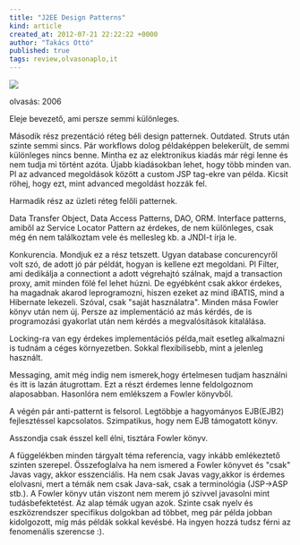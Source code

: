 ```yaml
---
title: "J2EE Design Patterns"
kind: article
created_at: 2012-07-21 22:22:22 +0000
author: "Takács Ottó"
published: true
tags: review,olvasonaplo,it
---
```

![](http://ec3.images-amazon.com/images/P/0596004273.01._AA240_SCLZZZZZZZ_.jpg)

olvasás: 2006

Eleje bevezető, ami persze semmi különleges.

Második rész prezentáció réteg béli design patternek. Outdated. Struts után szinte semmi sincs. Pár workflows dolog példaképpen belekerült, de semmi különleges nincs benne. Mintha ez az elektronikus kiadás már régi lenne és nem tudja mi történt azóta. Újabb kiadásokban lehet, hogy több minden van. Pl az advanced megoldások között a custom JSP tag-ekre van példa. Kicsit röhej, hogy ezt, mint advanced megoldást hozzák fel.

Harmadik rész az üzleti réteg felőli patternek.

Data Transfer Object, Data Access Patterns, DAO, ORM. Interface patterns, amiből az Service Locator Pattern az érdekes, de nem különleges, csak még én nem találkoztam vele és mellesleg kb. a JNDI-t írja le.

Konkurencia. Mondjuk ez a rész tetszett. Ugyan database concurencyről volt szó, de adott jó pár példát, hogyan is kellene ezt megoldani. Pl Filter, ami dedikálja a connectiont a adott végrehajtó szálnak, majd a transaction proxy, amit minden fölé fel lehet húzni. De egyébként csak akkor érdekes, ha magadnak akarod leprogramozni, hiszen ezeket az mind iBATIS, mind a Hibernate lekezeli. Szóval, csak "saját használatra". Minden mása Fowler könyv után nem új. Persze az implementáció az más kérdés, de is programozási gyakorlat után nem kérdés a megvalósítások kitalálása.

Locking-ra van egy érdekes implementációs példa,mait esetleg alkalmazni is tudnám a céges környezetben. Sokkal flexibilisebb, mint a jelenleg használt.

Messaging, amit még indig nem ismerek,hogy értelmesen tudjam használni és itt is lazán átugrottam. Ezt a részt érdemes lenne feldolgoznom alaposabban. Hasonlóra nem emlékszem a Fowler könyvből.

A végén pár anti-patternt is felsorol. Legtöbbje a hagyományos EJB(EJB2) fejlesztéssel kapcsolatos. Szimpatikus, hogy nem EJB támogatott könyv. 

Asszondja csak ésszel kell élni, tisztára Fowler könyv.

A függelékben minden tárgyalt téma referencia, vagy inkább emlékeztető szinten szerepel.
Összefoglalva ha nem ismered a Fowler könyvet és "csak" Javas vagy, akkor esszenciális. Ha nem csak Javas vagy,akkor is érdemes elolvasni, mert a témák nem csak Java-sak, csak a terminológia (JSP->ASP stb.). A Fowler könyv után viszont nem merem jó szívvel javasolni mint tudásbefektetést. Az alap témák ugyan azok. Szinte csak nyelv és eszközrendszer specifikus dolgokban ad többet, meg pár példa jobban kidolgozott, míg más példák sokkal kevésbé. Ha ingyen hozzá tudsz férni az fenomenális szerencse :).


<div class='old-comments'></div>